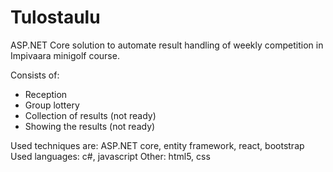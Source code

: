 # Tulostaulu

ASP.NET Core solution to automate result handling of weekly competition in Impivaara minigolf course.

Consists of:
- Reception
- Group lottery
- Collection of results (not ready)
- Showing the results (not ready)

Used techniques are: ASP.NET core, entity framework, react, bootstrap
Used languages: c#, javascript
Other: html5, css
